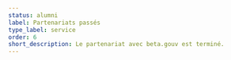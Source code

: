 ```yaml
---
status: alumni
label: Partenariats passés
type_label: service
order: 6
short_description: Le partenariat avec beta.gouv est terminé.
---
```

